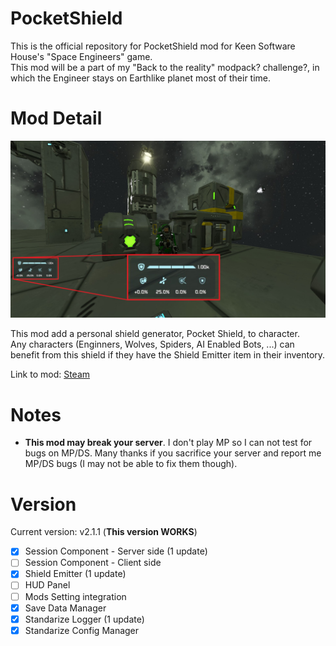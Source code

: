 # PocketShield
This is the official repository for PocketShield mod for Keen Software House's "Space Engineers" game.\
This mod will be a part of my "Back to the reality" modpack? challenge?, in which the Engineer stays on Earthlike planet most of their time.

# Mod Detail
![Thumbnail](thumb.jpg)

This mod add a personal shield generator, Pocket Shield, to character.\
Any characters (Enginners, Wolves, Spiders, AI Enabled Bots, ...) can benefit from this shield if they have the Shield Emitter item in their inventory.

Link to mod: [Steam](https://steamcommunity.com/sharedfiles/filedetails/?id=2655275786)

# Notes
- **This mod may break your server**. I don't play MP so I can not test for bugs on MP/DS. Many thanks if you sacrifice your server and report me MP/DS bugs (I may not be able to fix them though).

# Version
Current version: v2.1.1 (**This version WORKS**)
- [x] Session Component - Server side (1 update)
- [ ] Session Component - Client side
- [x] Shield Emitter (1 update)
- [ ] HUD Panel
- [ ] Mods Setting integration
- [x] Save Data Manager
- [x] Standarize Logger (1 update)
- [x] Standarize Config Manager
